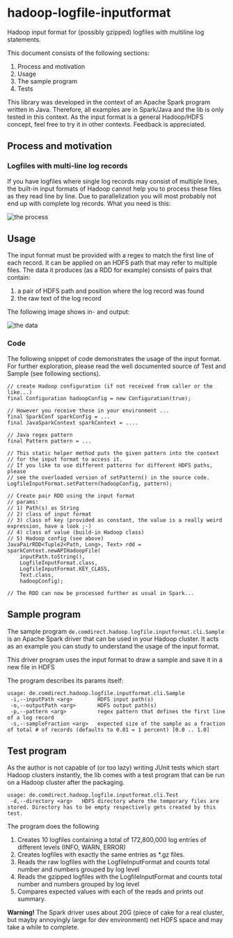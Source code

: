 # hadoop-logfile-inputformat
Hadoop input format for (possibly gzipped) logfiles with multiline log statements.

This document consists of the following sections:

1. Process and motivation
1. Usage
1. The sample program
1. Tests

This library was developed in the context of an Apache Spark program written in Java. Therefore, all examples are in Spark/Java and the lib is only tested in this context. As the input format is a general Hadoop/HDFS concept, feel free to try it in other contexts. Feedback is appreciated.

## Process and motivation

### Logfiles with multi-line log records
If you have logfiles where single log records may consist of multiple lines, the built-in input formats of Hadoop cannot help you to process these files as they read line by line. Due to parallelization you will most probably not end up with complete log records. What you need is this:

![the process](https://raw.githubusercontent.com/comdirect/hadoop-logfile-inputformat/master/img/LogfileInputFormat_Process.png)

## Usage
The input format must be provided with a regex to match the first line of each record. It can be applied on an HDFS path that may refer to multiple files.
The data it produces (as a RDD for example) consists of pairs that contain:

1. a pair of HDFS path and position where the log record was found
1. the raw text of the log record

The following image shows in- and output:

![the data](https://raw.githubusercontent.com/comdirect/hadoop-logfile-inputformat/master/img/LogfileInputFormat_Data.png)

### Code 

The following snippet of code demonstrates the usage of the input format. For further exploration, please read the well documented source of Test and Sample (see following sections).

```
// create Hadoop configuration (if not received from caller or the like...)
final Configuration hadoopConfig = new Configuration(true);

// However you receive these in your environment ...
final SparkConf sparkConfig = ...
final JavaSparkContext sparkContext = ....

// Java regex pattern
final Pattern pattern = ...

// This static helper method puts the given pattern into the context
// for the input format to access it.
// If you like to use different patterns for different HDFS paths, please
// see the overloaded version of setPattern() in the source code.
LogfileInputFormat.setPattern(hadoopConfig, pattern);

// Create pair RDD using the input format
// params:
// 1) Path(s) as String
// 2) class of input format
// 3) class of key (provided as constant, the value is a really weird expression, have a look ;-)
// 4) class of value (build-in Hadoop class)
// 5) Hadoop config (see above)
JavaPairRDD<Tuple2<Path, Long>, Text> rdd = sparkContext.newAPIHadoopFile(
    inputPath.toString(),
    LogfileInputFormat.class,
    LogfileInputFormat.KEY_CLASS,
    Text.class,
    hadoopConfig);

// The RDD can now be processed further as usual in Spark...
```

## Sample program
The sample program `de.comdirect.hadoop.logfile.inputformat.cli.Sample` is an Apache Spark driver that can be used in your Hadoop cluster. It acts as an example you can study to understand the usage of the input format.

This driver program uses the input format to draw a sample and save it in a new file in HDFS

The program describes its params itself:

```
usage: de.comdirect.hadoop.logfile.inputformat.cli.Sample
 -i,--inputPath <arg>        HDFS input path(s)
 -o,--outputPath <arg>       HDFS output path(s)
 -p,--pattern <arg>          regex pattern that defines the first line of a log record
 -s,--sampleFraction <arg>   expected size of the sample as a fraction of total # of records (defaults to 0.01 = 1 percent) [0.0 .. 1.0]
 ```
 
## Test program
As the author is not capable of (or too lazy) writing JUnit tests which start Hadoop clusters instantly, the lib comes with a test program that can be run on a Hadoop cluster after the packaging.

```
usage: de.comdirect.hadoop.logfile.inputformat.cli.Test
 -d,--directory <arg>   HDFS directory where the temporary files are stored. Directory has to be empty respectively gets created by this test.
```

The program does the following

1. Creates 10 logfiles containing a total of 172,800,000 log entries of different levels (INFO, WARN, ERROR)
1. Creates logfiles with exactly the same entries as \*.gz files.
1. Reads the raw logfiles with the LogfileInputFormat and counts total number and numbers grouped by log level
1. Reads the gzipped logfiles with the LogfileInputFormat and counts total number and numbers grouped by log level
1. Compares expected values with each of the reads and prints out summary.

**Warning!** The Spark driver uses about 20G (piece of cake for a real cluster, but mayby annoyingly large for dev environment) net HDFS space and may take a while to complete.
